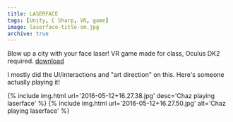 ```yaml
---
title: LASERFACE
tags: [Unity, C Sharp, VR, game]
image: laserface-title-sm.jpg
archive: true
---
```

Blow up a city with your face laser! VR game made for class, Oculus DK2 required. [download](https://nathanwentworth.itch.io/laserface)

I mostly did the UI/interactions and "art direction" on this. Here's someone actually playing it!

<div class="img-block">
  {% include img.html url='2016-05-12+16.27.38.jpg' desc='Chaz playing laserface' %}
  {% include img.html url='2016-05-12+16.27.50.jpg' alt='Chaz playing laserface' %}
</div>